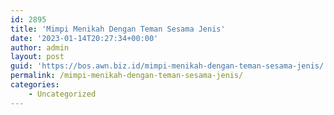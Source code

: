 ```yaml
---
id: 2895
title: 'Mimpi Menikah Dengan Teman Sesama Jenis'
date: '2023-01-14T20:27:34+00:00'
author: admin
layout: post
guid: 'https://bos.awn.biz.id/mimpi-menikah-dengan-teman-sesama-jenis/'
permalink: /mimpi-menikah-dengan-teman-sesama-jenis/
categories:
    - Uncategorized
---
```


